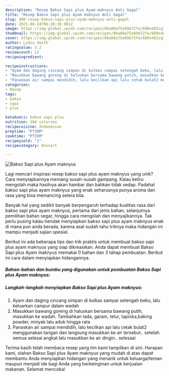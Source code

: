 ```yaml
---
description: "Resep Bakso Sapi plus Ayam maknyus Anti Gagal"
title: "Resep Bakso Sapi plus Ayam maknyus Anti Gagal"
slug: 486-resep-bakso-sapi-plus-ayam-maknyus-anti-gagal
date: 2021-06-24T06:28:30.981Z
image: https://img-global.cpcdn.com/recipes/86a88a75e89b72fe/680x482cq70/bakso-sapi-plus-ayam-maknyus-foto-resep-utama.jpg
thumbnail: https://img-global.cpcdn.com/recipes/86a88a75e89b72fe/680x482cq70/bakso-sapi-plus-ayam-maknyus-foto-resep-utama.jpg
cover: https://img-global.cpcdn.com/recipes/86a88a75e89b72fe/680x482cq70/bakso-sapi-plus-ayam-maknyus-foto-resep-utama.jpg
author: Lydia Smith
ratingvalue: 3.2
reviewcount: 12
recipeingredient:

recipeinstructions:
- "Ayam dan daging cincang simpan di kulkas sampai setengah beku, lalu keluarkan campur dalam wadah"
- "Masukkan bawang goreng di haluskan bersama bawang putih, masukkan ke wadah. Tambahkan lada, garam, telur, tapioka,baking powder, minyak lalu aduk hingga rata"
- "Panaskan air sampai mendidih, lalu kecilkan api lalu cetak bulat2 menggunakan tangan dan langsung masukkan ke air tersebut.. setelah semua selesai angkat lalu masukkan ke air dingin.. selesaai"
categories:
- Resep
tags:
- bakso
- sapi
- plus

katakunci: bakso sapi plus 
nutrition: 264 calories
recipecuisine: Indonesian
preptime: "PT38M"
cooktime: "PT35M"
recipeyield: "1"
recipecategory: Dessert

---
```



![Bakso Sapi plus Ayam maknyus](https://img-global.cpcdn.com/recipes/86a88a75e89b72fe/680x482cq70/bakso-sapi-plus-ayam-maknyus-foto-resep-utama.jpg)

Lagi mencari inspirasi resep bakso sapi plus ayam maknyus yang unik? Cara menyiapkannya memang susah-susah gampang. Kalau keliru mengolah maka hasilnya akan hambar dan bahkan tidak sedap. Padahal bakso sapi plus ayam maknyus yang enak seharusnya punya aroma dan rasa yang bisa memancing selera kita.

Banyak hal yang sedikit banyak berpengaruh terhadap kualitas rasa dari bakso sapi plus ayam maknyus, pertama dari jenis bahan, selanjutnya pemilihan bahan segar, hingga cara mengolah dan menyajikannya. Tak perlu pusing kalau hendak menyiapkan bakso sapi plus ayam maknyus enak di mana pun anda berada, karena asal sudah tahu triknya maka hidangan ini mampu menjadi sajian spesial.




Berikut ini ada beberapa tips dan trik praktis untuk membuat bakso sapi plus ayam maknyus yang siap dikreasikan. Anda dapat membuat Bakso Sapi plus Ayam maknyus memakai 0 bahan dan 3 tahap pembuatan. Berikut ini cara dalam menyiapkan hidangannya.

<!--inarticleads1-->

##### Bahan-bahan dan bumbu yang digunakan untuk pembuatan Bakso Sapi plus Ayam maknyus:





<!--inarticleads2-->

##### Langkah-langkah menyiapkan Bakso Sapi plus Ayam maknyus:

1. Ayam dan daging cincang simpan di kulkas sampai setengah beku, lalu keluarkan campur dalam wadah
1. Masukkan bawang goreng di haluskan bersama bawang putih, masukkan ke wadah. Tambahkan lada, garam, telur, tapioka,baking powder, minyak lalu aduk hingga rata
1. Panaskan air sampai mendidih, lalu kecilkan api lalu cetak bulat2 menggunakan tangan dan langsung masukkan ke air tersebut.. setelah semua selesai angkat lalu masukkan ke air dingin.. selesaai




Terima kasih telah membaca resep yang tim kami tampilkan di sini. Harapan kami, olahan Bakso Sapi plus Ayam maknyus yang mudah di atas dapat membantu Anda menyiapkan hidangan yang menarik untuk keluarga/teman maupun menjadi ide bagi Anda yang berkeinginan untuk berjualan makanan. Selamat mencoba!
